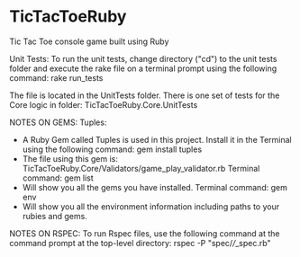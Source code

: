 # TicTacToeRuby
Tic Tac Toe console game built using Ruby

Unit Tests:
To run the unit tests, change directory ("cd") to the unit tests folder and execute the rake file on a terminal prompt using the following command: 
rake run_tests

The file is located in the UnitTests folder. There is one set of tests for the Core logic in
folder: TicTacToeRuby.Core.UnitTests

NOTES ON GEMS:
Tuples:
- A Ruby Gem called Tuples is used in this project. Install it in the Terminal using the following command:
gem install tuples
- The file using this gem is: TicTacToeRuby.Core/Validators/game_play_validator.rb
Terminal command: gem list
- Will show you all the gems you have installed.
Terminal command: gem env
- Will show you all the environment information including paths to your rubies and gems.


NOTES ON RSPEC:
To run Rspec files, use the following command at the command prompt at the top-level directory:
rspec -P "spec/*/*_spec.rb"
